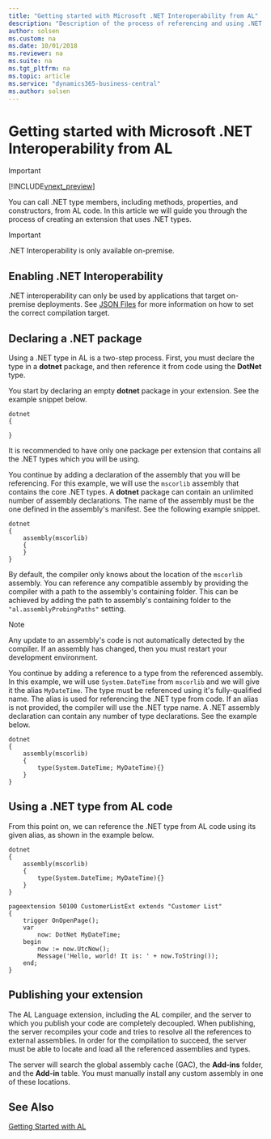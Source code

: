 ```yaml
---
title: "Getting started with Microsoft .NET Interoperability from AL"
description: "Description of the process of referencing and using .NET types"
author: solsen
ms.custom: na
ms.date: 10/01/2018
ms.reviewer: na
ms.suite: na
ms.tgt_pltfrm: na
ms.topic: article
ms.service: "dynamics365-business-central"
ms.author: solsen
---
```


# Getting started with Microsoft .NET Interoperability from AL
> [!IMPORTANT]  
> [!INCLUDE[vnext_preview](includes/vnext_preview.md)]

You can call .NET type members, including methods, properties, and constructors, from AL code. In this article we will guide you through the process of creating an extension that uses .NET types.

> [!IMPORTANT]  
> .NET Interoperability is only available on-premise.

## Enabling .NET Interoperability
.NET interoperability can only be used by applications that target on-premise deployments. See [JSON Files](devenv-json-files.md) for more information on how to set the correct compilation target.

## Declaring a .NET package
Using a .NET type in AL is a two-step process. First, you must declare the type in a **dotnet** package, and then reference it from code using the **DotNet** type.

You start by declaring an empty **dotnet** package in your extension. See the example snippet below.

```
dotnet
{
    
}
```

It is recommended to have only one package per extension that contains all the .NET types which you will be using.

You continue by adding a declaration of the assembly that you will be referencing. For this example, we will use the `mscorlib` assembly that contains the core .NET types. A **dotnet** package can contain an unlimited number of assembly declarations. The name of the assembly must be the one defined in the assembly's manifest. See the following example snippet.


```
dotnet
{    
    assembly(mscorlib)
    {
    }
}

```

By default, the compiler only knows about the location of the `mscorlib` assembly. You can reference any compatible assembly by providing the compiler with a path to the assembly's containing folder. This can be achieved by adding the path to assembly's containing folder to the `"al.assemblyProbingPaths"` setting. <!-- For more information, see [](). (TODO: Add this to an article about settings)-->

> [!NOTE]  
> Any update to an assembly's code is not automatically detected by the compiler. If an assembly has changed, then you must restart your development environment.

You continue by adding a reference to a type from the referenced assembly. In this example, we will use `System.DateTime` from `mscorlib` and we will give it the alias `MyDateTime`. The type must be referenced using it's fully-qualified name. The alias is used for referencing the .NET type from code. If an alias is not provided, the compiler will use the .NET type name. A .NET assembly declaration can contain any number of type declarations. See the example below.

```
dotnet
{
    assembly(mscorlib)
    {
        type(System.DateTime; MyDateTime){}
    }
}
```

## Using a .NET type from AL code
From this point on, we can reference the .NET type from AL code using its given alias, as shown in the example below.

```
dotnet
{
    assembly(mscorlib)
    {
        type(System.DateTime; MyDateTime){}
    }
}

pageextension 50100 CustomerListExt extends "Customer List"
{
    trigger OnOpenPage();
    var
        now: DotNet MyDateTime;
    begin
        now := now.UtcNow();
        Message('Hello, world! It is: ' + now.ToString());
    end;
}
```

## Publishing your extension
The AL Language extension, including the AL compiler, and the server to which you publish your code are completely decoupled.
When publishing, the server recompiles your code and tries to resolve all the references to external assemblies. In order for the compilation to succeed, the server must be able to locate and load all the referenced assemblies and types.

The server will search the global assembly cache (GAC), the **Add-ins** folder, and the **Add-in** table. You must manually install any custom assembly in one of these locations.

## See Also
[Getting Started with AL](devenv-get-started.md)  


